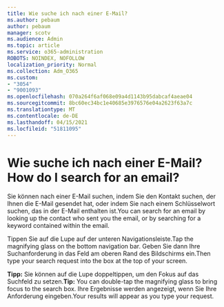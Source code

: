```yaml
---
title: Wie suche ich nach einer E-Mail?
ms.author: pebaum
author: pebaum
manager: scotv
ms.audience: Admin
ms.topic: article
ms.service: o365-administration
ROBOTS: NOINDEX, NOFOLLOW
localization_priority: Normal
ms.collection: Adm_O365
ms.custom:
- "3054"
- "9001093"
ms.openlocfilehash: 070a264f6af068e09a4d1143b95dabcaf4aeae04
ms.sourcegitcommit: 8bc60ec34bc1e40685e3976576e04a2623f63a7c
ms.translationtype: MT
ms.contentlocale: de-DE
ms.lasthandoff: 04/15/2021
ms.locfileid: "51811095"
---
```

# <a name="how-do-i-search-for-an-email"></a><span data-ttu-id="84ba0-102">Wie suche ich nach einer E-Mail?</span><span class="sxs-lookup"><span data-stu-id="84ba0-102">How do I search for an email?</span></span>

<span data-ttu-id="84ba0-103">Sie können nach einer E-Mail suchen, indem Sie den Kontakt suchen, der Ihnen die E-Mail gesendet hat, oder indem Sie nach einem Schlüsselwort suchen, das in der E-Mail enthalten ist.</span><span class="sxs-lookup"><span data-stu-id="84ba0-103">You can search for an email by looking up the contact who sent you the email, or by searching for a keyword contained within the email.</span></span>

<span data-ttu-id="84ba0-104">Tippen Sie auf die Lupe auf der unteren Navigationsleiste.</span><span class="sxs-lookup"><span data-stu-id="84ba0-104">Tap the magnifying glass on the bottom navigation bar.</span></span> <span data-ttu-id="84ba0-105">Geben Sie dann Ihre Suchanforderung in das Feld am oberen Rand des Bildschirms ein.</span><span class="sxs-lookup"><span data-stu-id="84ba0-105">Then type your search request into the box at the top of your screen.</span></span> 

<span data-ttu-id="84ba0-106">**Tipp:** Sie können auf die Lupe doppeltippen, um den Fokus auf das Suchfeld zu setzen.</span><span class="sxs-lookup"><span data-stu-id="84ba0-106">**Tip:** You can double-tap the magnifying glass to bring focus to the search box.</span></span> <span data-ttu-id="84ba0-107">Ihre Ergebnisse werden angezeigt, wenn Sie Ihre Anforderung eingeben.</span><span class="sxs-lookup"><span data-stu-id="84ba0-107">Your results will appear as you type your request.</span></span> 

